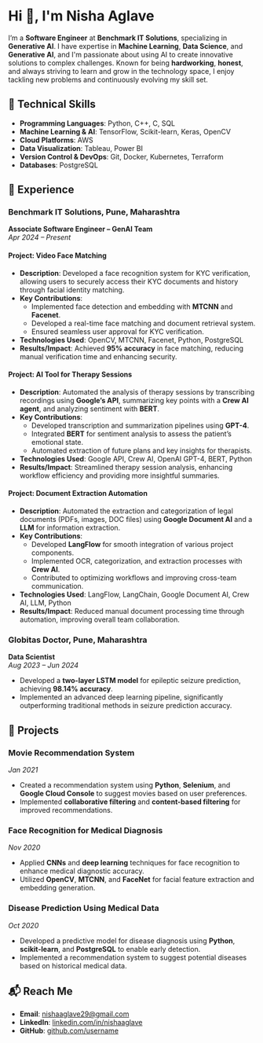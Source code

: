 # Hi 👋, I'm Nisha Aglave

I’m a **Software Engineer** at **Benchmark IT Solutions**, specializing in **Generative AI**. I have expertise in **Machine Learning**, **Data Science**, and **Generative AI**, and I'm passionate about using AI to create innovative solutions to complex challenges. Known for being **hardworking**, **honest**, and always striving to learn and grow in the technology space, I enjoy tackling new problems and continuously evolving my skill set.

## 🔧 Technical Skills

- **Programming Languages**: Python, C++, C, SQL
- **Machine Learning & AI**: TensorFlow, Scikit-learn, Keras, OpenCV
- **Cloud Platforms**: AWS
- **Data Visualization**: Tableau, Power BI
- **Version Control & DevOps**: Git, Docker, Kubernetes, Terraform
- **Databases**: PostgreSQL

## 💼 Experience

### **Benchmark IT Solutions**, Pune, Maharashtra  
**Associate Software Engineer – GenAI Team**  
*Apr 2024 – Present*

#### **Project: Video Face Matching**  
- **Description**: Developed a face recognition system for KYC verification, allowing users to securely access their KYC documents and history through facial identity matching.  
- **Key Contributions**:
  - Implemented face detection and embedding with **MTCNN** and **Facenet**.
  - Developed a real-time face matching and document retrieval system.
  - Ensured seamless user approval for KYC verification.
- **Technologies Used**: OpenCV, MTCNN, Facenet, Python, PostgreSQL  
- **Results/Impact**: Achieved **95% accuracy** in face matching, reducing manual verification time and enhancing security.

#### **Project: AI Tool for Therapy Sessions**  
- **Description**: Automated the analysis of therapy sessions by transcribing recordings using **Google’s API**, summarizing key points with a **Crew AI agent**, and analyzing sentiment with **BERT**.  
- **Key Contributions**:
  - Developed transcription and summarization pipelines using **GPT-4**.
  - Integrated **BERT** for sentiment analysis to assess the patient’s emotional state.
  - Automated extraction of future plans and key insights for therapists.
- **Technologies Used**: Google API, Crew AI, OpenAI GPT-4, BERT, Python  
- **Results/Impact**: Streamlined therapy session analysis, enhancing workflow efficiency and providing more insightful summaries.

#### **Project: Document Extraction Automation**  
- **Description**: Automated the extraction and categorization of legal documents (PDFs, images, DOC files) using **Google Document AI** and a **LLM** for information extraction.  
- **Key Contributions**:
  - Developed **LangFlow** for smooth integration of various project components.
  - Implemented OCR, categorization, and extraction processes with **Crew AI**.
  - Contributed to optimizing workflows and improving cross-team communication.
- **Technologies Used**: LangFlow, LangChain, Google Document AI, Crew AI, LLM, Python  
- **Results/Impact**: Reduced manual document processing time through automation, improving overall team collaboration.

### **Globitas Doctor**, Pune, Maharashtra  
**Data Scientist**  
*Aug 2023 – Jun 2024*

- Developed a **two-layer LSTM model** for epileptic seizure prediction, achieving **98.14% accuracy**.
- Implemented an advanced deep learning pipeline, significantly outperforming traditional methods in seizure prediction accuracy.

## 🚀 Projects

### **Movie Recommendation System**  
*Jan 2021*  
- Created a recommendation system using **Python**, **Selenium**, and **Google Cloud Console** to suggest movies based on user preferences.  
- Implemented **collaborative filtering** and **content-based filtering** for improved recommendations.

### **Face Recognition for Medical Diagnosis**  
*Nov 2020*  
- Applied **CNNs** and **deep learning** techniques for face recognition to enhance medical diagnostic accuracy.  
- Utilized **OpenCV**, **MTCNN**, and **FaceNet** for facial feature extraction and embedding generation.

### **Disease Prediction Using Medical Data**  
*Oct 2020*  
- Developed a predictive model for disease diagnosis using **Python**, **scikit-learn**, and **PostgreSQL** to enable early detection.  
- Implemented a recommendation system to suggest potential diseases based on historical medical data.

## 📬 Reach Me

- **Email**: [nishaaglave29@gmail.com](mailto:nishaaglave29@gmail.com)
- **LinkedIn**: [linkedin.com/in/nishaaglave](https://linkedin.com/in/nishaaglave)
- **GitHub**: [github.com/username](https://github.com/username)
